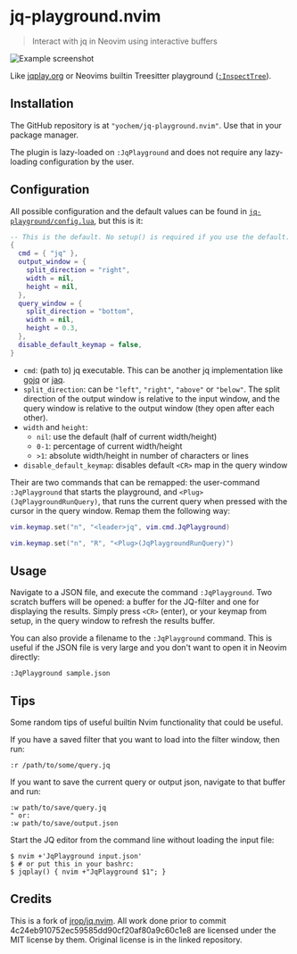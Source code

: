 # jq-playground.nvim

> Interact with jq in Neovim using interactive buffers

![Example screenshot](example/screenshot.png)

Like [jqplay.org](https://jqplay.org) or Neovims builtin Treesitter playground
([`:InspectTree`](https://neovim.io/doc/user/treesitter.html#%3AInspectTree)).

## Installation

The GitHub repository is at `"yochem/jq-playground.nvim"`. Use that in your
package manager.

The plugin is lazy-loaded on `:JqPlayground` and does not require any
lazy-loading configuration by the user.

## Configuration

All possible configuration and the default values can be found in
[`jq-playground/config.lua`](./lua/jq-playground/config.lua), but this is it:

```lua
-- This is the default. No setup() is required if you use the default.
{
  cmd = { "jq" },
  output_window = {
    split_direction = "right",
    width = nil,
    height = nil,
  },
  query_window = {
    split_direction = "bottom",
    width = nil,
    height = 0.3,
  },
  disable_default_keymap = false,
}
```

- `cmd`: (path to) jq executable. This can be another jq implementation like
  [gojq](https://github.com/itchyny/gojq) or [jaq](https://lib.rs/crates/jaq).
- `split_direction`: can be `"left"`, `"right"`, `"above"` or `"below"`. The
  split direction of the output window is relative to the input window, and the
  query window is relative to the output window (they open after each other).
- `width` and `height`:
  - `nil`: use the default (half of current width/height)
  - `0-1`: percentage of current width/height
  - `>1`: absolute width/height in number of characters or lines
- `disable_default_keymap`: disables default `<CR>` map in the query window

Their are two commands that can be remapped: the user-command `:JqPlayground`
that starts the playground, and `<Plug>(JqPlaygroundRunQuery)`, that runs the
current query when pressed with the cursor in the query window. Remap them the
following way:

```lua
vim.keymap.set("n", "<leader>jq", vim.cmd.JqPlayground)

vim.keymap.set("n", "R", "<Plug>(JqPlaygroundRunQuery)")
```

## Usage

Navigate to a JSON file, and execute the command `:JqPlayground`. Two scratch
buffers will be opened: a buffer for the JQ-filter and one for displaying the
results. Simply press `<CR>` (enter), or your keymap from setup, in the query
window to refresh the results buffer.

You can also provide a filename to the `:JqPlayground` command. This is useful
if the JSON file is very large and you don't want to open it in Neovim
directly:

```vim
:JqPlayground sample.json
```

## Tips

Some random tips of useful builtin Nvim functionality that could be useful.

If you have a saved filter that you want to load into the filter window, then
run:

```vim
:r /path/to/some/query.jq
```

If you want to save the current query or output json, navigate to that buffer
and run:

```vim
:w path/to/save/query.jq
" or:
:w path/to/save/output.json
```

Start the JQ editor from the command line without loading the input file:

```
$ nvim +'JqPlayground input.json'
$ # or put this in your bashrc:
$ jqplay() { nvim +"JqPlayground $1"; }
```

## Credits

This is a fork of [jrop/jq.nvim](https://github.com/jrop/jq.nvim). All work
done prior to commit 4c24eb910752ec59585dd90cf20af80a9c60c1e8 are licensed
under the MIT license by them. Original license is in the linked repository.
